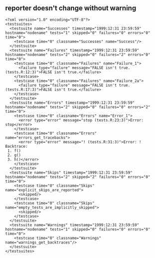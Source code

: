 ## reporter doesn't change without warning

    <?xml version="1.0" encoding="UTF-8"?>
    <testsuites>
      <testsuite name="Successes" timestamp="1999:12:31 23:59:59" hostname="nodename" tests="1" skipped="0" failures="0" errors="0" time="0">
        <testcase time="0" classname="Successes" name="Success"/>
      </testsuite>
      <testsuite name="Failures" timestamp="1999:12:31 23:59:59" hostname="nodename" tests="2" skipped="0" failures="2" errors="0" time="0">
        <testcase time="0" classname="Failures" name="Failure_1">
          <failure type="failure" message="FALSE isn't true. (tests.R:12:3)">FALSE isn't true.</failure>
        </testcase>
        <testcase time="0" classname="Failures" name="Failure_2a">
          <failure type="failure" message="FALSE isn't true. (tests.R:17:3)">FALSE isn't true.</failure>
        </testcase>
      </testsuite>
      <testsuite name="Errors" timestamp="1999:12:31 23:59:59" hostname="nodename" tests="2" skipped="0" failures="0" errors="2" time="0">
        <testcase time="0" classname="Errors" name="Error_1">
          <error type="error" message="stop (tests.R:23:3)">Error: stop</error>
        </testcase>
        <testcase time="0" classname="Errors" name="errors_get_tracebacks">
          <error type="error" message="! (tests.R:31:3)">Error: !
    Backtrace:
     1. f()
     2. g()
     3. h()</error>
        </testcase>
      </testsuite>
      <testsuite name="Skips" timestamp="1999:12:31 23:59:59" hostname="nodename" tests="2" skipped="2" failures="0" errors="0" time="0">
        <testcase time="0" classname="Skips" name="explicit_skips_are_reported">
          <skipped/>
        </testcase>
        <testcase time="0" classname="Skips" name="empty_tests_are_implicitly_skipped">
          <skipped/>
        </testcase>
      </testsuite>
      <testsuite name="Warnings" timestamp="1999:12:31 23:59:59" hostname="nodename" tests="1" skipped="0" failures="0" errors="0" time="0">
        <testcase time="0" classname="Warnings" name="warnings_get_backtraces"/>
      </testsuite>
    </testsuites>

